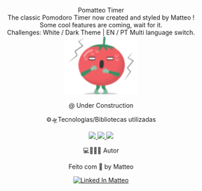 <p align="center">Pomatteo Timer  <br> 
The classic Pomodoro Timer now created and styled by Matteo ! <br>
Some cool features are coming, wait for it. <br>
Challenges: White / Dark Theme | EN / PT Multi language switch. <br>
<img src="./img/img.png" width="170px"></a> </p>

<p align="center"> @ Under Construction </p>

<p align="center"> ⚙🛸Tecnologias/Bibliotecas utilizadas </p> 

<p align="center"> <a href="https://www.typescriptlang.org/" target="_blank"> <img src="https://img.shields.io/badge/TypeScript-007ACC?style=for-the-badge&logo=typescript&logoColor=white"/> </a>
<a href="https://nodejs.org/en/" target="_blank"> <img src="https://img.shields.io/badge/Node.js-339933?style=for-the-badge&logo=nodedotjs&logoColor=white"/> </a>
<a href="https://reactjs.org/" target="_blank"> <img src="https://img.shields.io/badge/React-20232A?style=for-the-badge&logo=react&logoColor=61DAFB"/> </a> </p>



<p align="center"> 💻👨🏽‍💻 Autor </p> 

<p align="center"> Feito com 💜 by Matteo </p> 

<p align="center"> <a href="https://www.linkedin.com/in/matheus-grossi-f-t-de-oliveira-1437b2143/" target="_blank"> <img src="https://img.shields.io/badge/Matteo-LinkedIn-blue" alt="Linked In Matteo"> </a> </p>
